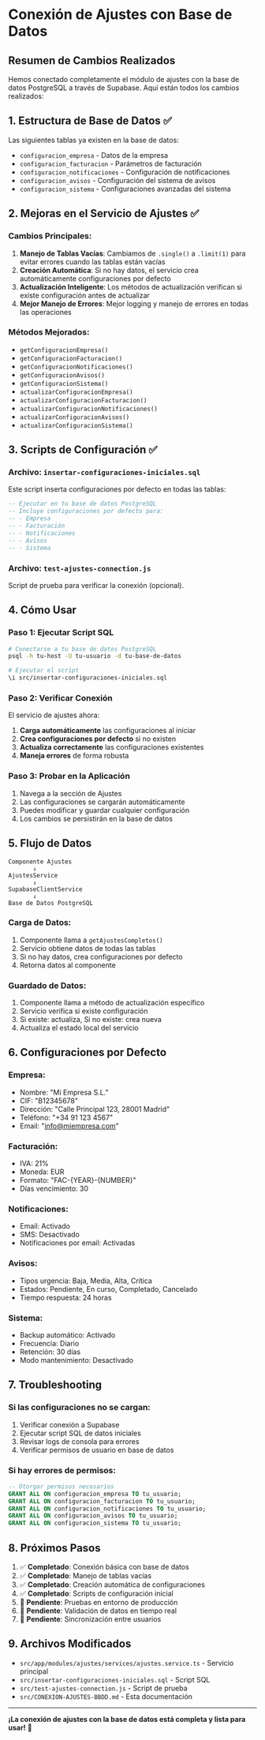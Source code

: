 # Conexión de Ajustes con Base de Datos

## Resumen de Cambios Realizados

Hemos conectado completamente el módulo de ajustes con la base de datos PostgreSQL a través de Supabase. Aquí están todos los cambios realizados:

## 1. Estructura de Base de Datos ✅

Las siguientes tablas ya existen en la base de datos:

- `configuracion_empresa` - Datos de la empresa
- `configuracion_facturacion` - Parámetros de facturación  
- `configuracion_notificaciones` - Configuración de notificaciones
- `configuracion_avisos` - Configuración del sistema de avisos
- `configuracion_sistema` - Configuraciones avanzadas del sistema

## 2. Mejoras en el Servicio de Ajustes ✅

### Cambios Principales:

1. **Manejo de Tablas Vacías**: Cambiamos de `.single()` a `.limit(1)` para evitar errores cuando las tablas están vacías
2. **Creación Automática**: Si no hay datos, el servicio crea automáticamente configuraciones por defecto
3. **Actualización Inteligente**: Los métodos de actualización verifican si existe configuración antes de actualizar
4. **Mejor Manejo de Errores**: Mejor logging y manejo de errores en todas las operaciones

### Métodos Mejorados:

- `getConfiguracionEmpresa()`
- `getConfiguracionFacturacion()`
- `getConfiguracionNotificaciones()`
- `getConfiguracionAvisos()`
- `getConfiguracionSistema()`
- `actualizarConfiguracionEmpresa()`
- `actualizarConfiguracionFacturacion()`
- `actualizarConfiguracionNotificaciones()`
- `actualizarConfiguracionAvisos()`
- `actualizarConfiguracionSistema()`

## 3. Scripts de Configuración ✅

### Archivo: `insertar-configuraciones-iniciales.sql`

Este script inserta configuraciones por defecto en todas las tablas:

```sql
-- Ejecutar en tu base de datos PostgreSQL
-- Incluye configuraciones por defecto para:
-- - Empresa
-- - Facturación  
-- - Notificaciones
-- - Avisos
-- - Sistema
```

### Archivo: `test-ajustes-connection.js`

Script de prueba para verificar la conexión (opcional).

## 4. Cómo Usar

### Paso 1: Ejecutar Script SQL

```bash
# Conectarse a tu base de datos PostgreSQL
psql -h tu-host -U tu-usuario -d tu-base-de-datos

# Ejecutar el script
\i src/insertar-configuraciones-iniciales.sql
```

### Paso 2: Verificar Conexión

El servicio de ajustes ahora:

1. **Carga automáticamente** las configuraciones al iniciar
2. **Crea configuraciones por defecto** si no existen
3. **Actualiza correctamente** las configuraciones existentes
4. **Maneja errores** de forma robusta

### Paso 3: Probar en la Aplicación

1. Navega a la sección de Ajustes
2. Las configuraciones se cargarán automáticamente
3. Puedes modificar y guardar cualquier configuración
4. Los cambios se persistirán en la base de datos

## 5. Flujo de Datos

```
Componente Ajustes
       ↓
AjustesService
       ↓
SupabaseClientService
       ↓
Base de Datos PostgreSQL
```

### Carga de Datos:
1. Componente llama a `getAjustesCompletos()`
2. Servicio obtiene datos de todas las tablas
3. Si no hay datos, crea configuraciones por defecto
4. Retorna datos al componente

### Guardado de Datos:
1. Componente llama a método de actualización específico
2. Servicio verifica si existe configuración
3. Si existe: actualiza, Si no existe: crea nueva
4. Actualiza el estado local del servicio

## 6. Configuraciones por Defecto

### Empresa:
- Nombre: "Mi Empresa S.L."
- CIF: "B12345678"
- Dirección: "Calle Principal 123, 28001 Madrid"
- Teléfono: "+34 91 123 4567"
- Email: "info@miempresa.com"

### Facturación:
- IVA: 21%
- Moneda: EUR
- Formato: "FAC-{YEAR}-{NUMBER}"
- Días vencimiento: 30

### Notificaciones:
- Email: Activado
- SMS: Desactivado
- Notificaciones por email: Activadas

### Avisos:
- Tipos urgencia: Baja, Media, Alta, Crítica
- Estados: Pendiente, En curso, Completado, Cancelado
- Tiempo respuesta: 24 horas

### Sistema:
- Backup automático: Activado
- Frecuencia: Diario
- Retención: 30 días
- Modo mantenimiento: Desactivado

## 7. Troubleshooting

### Si las configuraciones no se cargan:

1. Verificar conexión a Supabase
2. Ejecutar script SQL de datos iniciales
3. Revisar logs de consola para errores
4. Verificar permisos de usuario en base de datos

### Si hay errores de permisos:

```sql
-- Otorgar permisos necesarios
GRANT ALL ON configuracion_empresa TO tu_usuario;
GRANT ALL ON configuracion_facturacion TO tu_usuario;
GRANT ALL ON configuracion_notificaciones TO tu_usuario;
GRANT ALL ON configuracion_avisos TO tu_usuario;
GRANT ALL ON configuracion_sistema TO tu_usuario;
```

## 8. Próximos Pasos

1. ✅ **Completado**: Conexión básica con base de datos
2. ✅ **Completado**: Manejo de tablas vacías
3. ✅ **Completado**: Creación automática de configuraciones
4. ✅ **Completado**: Scripts de configuración inicial
5. 🔄 **Pendiente**: Pruebas en entorno de producción
6. 🔄 **Pendiente**: Validación de datos en tiempo real
7. 🔄 **Pendiente**: Sincronización entre usuarios

## 9. Archivos Modificados

- `src/app/modules/ajustes/services/ajustes.service.ts` - Servicio principal
- `src/insertar-configuraciones-iniciales.sql` - Script SQL
- `src/test-ajustes-connection.js` - Script de prueba
- `src/CONEXION-AJUSTES-BBDD.md` - Esta documentación

---

**¡La conexión de ajustes con la base de datos está completa y lista para usar!** 🎉
